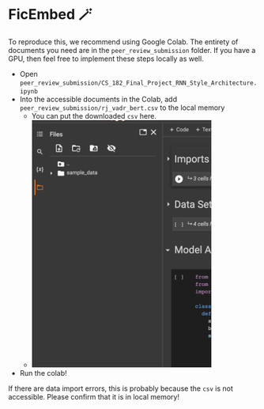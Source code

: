 # FicEmbed 🪄
To reproduce this, we recommend using Google Colab. The entirety of documents you need are in the `peer_review_submission` folder. If you have a GPU, then feel free to implement these steps locally as well.
- Open `peer_review_submission/CS_182_Final_Project_RNN_Style_Architecture.ipynb`
- Into the accessible documents in the Colab, add `peer_review_submission/rj_vadr_bert.csv` to the local memory
  - You can put the downloaded `csv` here.
  - <img src="docs/drophere.png" height="500px"></img>
- Run the colab!

If there are data import errors, this is probably because the `csv` is not accessible. Please confirm that it is in local memory!



